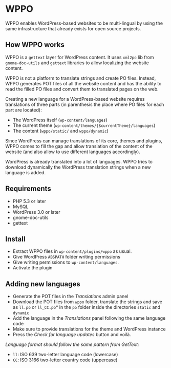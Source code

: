 WPPO
====

WPPO enables WordPress-based websites to be multi-lingual by using the same infrastructure that already exists for open source projects.

How WPPO works
--------------

WPPO is a `gettext` layer for WordPress content. It uses `xml2po` lib from `gnome-doc-utils` and `gettext` libraries to allow localizing the website content.
    
WPPO is not a platform to translate strings and create PO files. Instead, WPPO generates POT files of all the website content and has the ability to read the filled PO files and convert them to translated pages on the web.

Creating a new language for a WordPress-based website requires translations of three parts (in parenthesis the place where PO files for each part are located):

- The WordPress itself (`wp-content/languages`)
- The current theme (`wp-content/themes/{$currentTheme}/languages`)
- The content (`wppo/static/` and `wppo/dynamic`)

Since WordPress can manage translations of its core, themes and plugins, WPPO comes to fill the gap and allow translation of the content of the website (and also allow to use different languages accordingly).

WordPress is already translated into a lot of languages. WPPO tries to download dynamically the WordPress translation strings when a new language is added.


Requirements
------------

- PHP 5.3 or later
- MySQL
- WordPress 3.0 or later
- gnome-doc-utils
- gettext

Install
-------

- Extract WPPO files in `wp-content/plugins/wppo` as usual.
- Give WordPress `ABSPATH` folder writing permissions
- Give writing permissions to `wp-content/languages`.
- Activate the plugin

Adding new languages
--------------------

- Generate the POT files in the _Translations_ admin panel
- Download the POT files from `wppo` folder, translate the strings and save as `ll.po` or `ll_CC.po`* in the `po` folder inside the directories `static` and `dynamic`
- Add the language in the _Translations_ panel following the same language code
- Make sure to provide translations for the theme and WordPress instance
- Press the _Check for language updates_ button and voilà.

_Language format should follow the same pattern from GetText:_
 - `ll`: ISO 639 two-letter language code (lowercase)
 - `CC`: ISO 3166 two-letter country code (uppercase)
